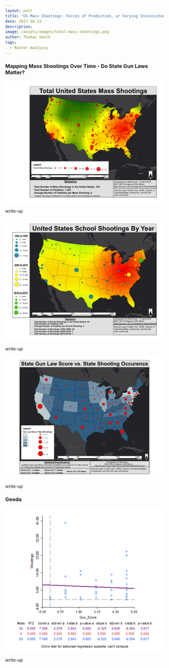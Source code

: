 ```yaml
---
layout: post
title: "US Mass Shootings: Forces of Prediction, or Varying Inconsistencies?"
date: 2017-10-23
description: 
image: /assets/images/total-mass-shootings.png
author: Thomas Vaeth
tags: 
  - Raster Analysis
---
```


### Mapping Mass Shootings Over Time - Do State Gun Laws Matter?

![Map GIS](/assets/images/total-mass-shootings.png)

write-up

![Placeholder](/assets/images/School-Shootings-By-Year.png)

write-up

![Placeholder](/assets/images/Gun-Law-vs-Shooting-Occurence.png)

write-up

### Geoda

![Placeholder](/assets/images/Geoda-Scatterplot.png)

write-up